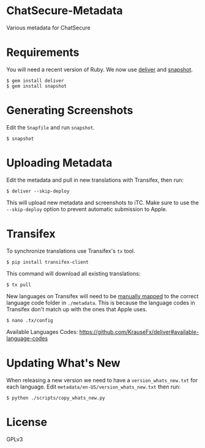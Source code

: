 ChatSecure-Metadata
===================

Various metadata for ChatSecure


# Requirements
You will need a recent version of Ruby. We now use [deliver](https://github.com/KrauseFx/deliver) and [snapshot](https://github.com/KrauseFx/snapshot).

    $ gem install deliver
    $ gem install snapshot

# Generating Screenshots

Edit the `Snapfile` and run `snapshot`.

    $ snapshot

# Uploading Metadata

Edit the metadata and pull in new translations with Transifex, then run:

    $ deliver --skip-deploy
    
This will upload new metadata and screenshots to iTC. Make sure to use the `--skip-deploy` option to prevent automatic submission to Apple.

# Transifex

To synchronize translations use Transifex's `tx` tool.

    $ pip install transifex-client
    
This command will download all existing translations:

    $ tx pull
    
New languages on Transifex will need to be [manually mapped](http://docs.transifex.com/developer/client/config) to the correct language code folder in `./metadata`. This is because the language codes in Transifex don't match up with the ones that Apple uses.

    $ nano .tx/config
    
Available Languages Codes: https://github.com/KrauseFx/deliver#available-language-codes
    
    
# Updating What's New
    
When releasing a new version we need to have a `version_whats_new.txt` for each language. Edit `metadata/en-US/version_whats_new.txt` then run:

    $ python ./scripts/copy_whats_new.py
    
# License

GPLv3